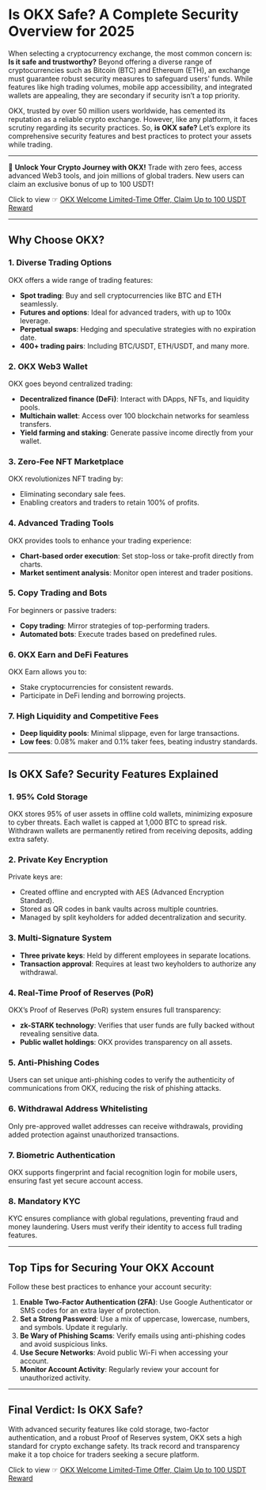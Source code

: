# Is OKX Safe? A Complete Security Overview for 2025

When selecting a cryptocurrency exchange, the most common concern is: **Is it safe and trustworthy?** Beyond offering a diverse range of cryptocurrencies such as Bitcoin (BTC) and Ethereum (ETH), an exchange must guarantee robust security measures to safeguard users' funds. While features like high trading volumes, mobile app accessibility, and integrated wallets are appealing, they are secondary if security isn’t a top priority.

OKX, trusted by over 50 million users worldwide, has cemented its reputation as a reliable crypto exchange. However, like any platform, it faces scrutiny regarding its security practices. So, **is OKX safe?** Let’s explore its comprehensive security features and best practices to protect your assets while trading.

---

🚀 **Unlock Your Crypto Journey with OKX!** Trade with zero fees, access advanced Web3 tools, and join millions of global traders. New users can claim an exclusive bonus of up to 100 USDT!  

Click to view ☞ [OKX Welcome Limited-Time Offer, Claim Up to 100 USDT Reward](https://bit.ly/OKXe)

---

## Why Choose OKX?

### 1. Diverse Trading Options
OKX offers a wide range of trading features:
- **Spot trading**: Buy and sell cryptocurrencies like BTC and ETH seamlessly.
- **Futures and options**: Ideal for advanced traders, with up to 100x leverage.
- **Perpetual swaps**: Hedging and speculative strategies with no expiration date.
- **400+ trading pairs**: Including BTC/USDT, ETH/USDT, and many more.

### 2. OKX Web3 Wallet
OKX goes beyond centralized trading:
- **Decentralized finance (DeFi)**: Interact with DApps, NFTs, and liquidity pools.
- **Multichain wallet**: Access over 100 blockchain networks for seamless transfers.
- **Yield farming and staking**: Generate passive income directly from your wallet.

### 3. Zero-Fee NFT Marketplace
OKX revolutionizes NFT trading by:
- Eliminating secondary sale fees.
- Enabling creators and traders to retain 100% of profits.

### 4. Advanced Trading Tools
OKX provides tools to enhance your trading experience:
- **Chart-based order execution**: Set stop-loss or take-profit directly from charts.
- **Market sentiment analysis**: Monitor open interest and trader positions.

### 5. Copy Trading and Bots
For beginners or passive traders:
- **Copy trading**: Mirror strategies of top-performing traders.
- **Automated bots**: Execute trades based on predefined rules.

### 6. OKX Earn and DeFi Features
OKX Earn allows you to:
- Stake cryptocurrencies for consistent rewards.
- Participate in DeFi lending and borrowing projects.

### 7. High Liquidity and Competitive Fees
- **Deep liquidity pools**: Minimal slippage, even for large transactions.
- **Low fees**: 0.08% maker and 0.1% taker fees, beating industry standards.

---

## Is OKX Safe? Security Features Explained

### 1. 95% Cold Storage
OKX stores 95% of user assets in offline cold wallets, minimizing exposure to cyber threats. Each wallet is capped at 1,000 BTC to spread risk. Withdrawn wallets are permanently retired from receiving deposits, adding extra safety.

### 2. Private Key Encryption
Private keys are:
- Created offline and encrypted with AES (Advanced Encryption Standard).
- Stored as QR codes in bank vaults across multiple countries.
- Managed by split keyholders for added decentralization and security.

### 3. Multi-Signature System
- **Three private keys**: Held by different employees in separate locations.
- **Transaction approval**: Requires at least two keyholders to authorize any withdrawal.

### 4. Real-Time Proof of Reserves (PoR)
OKX’s Proof of Reserves (PoR) system ensures full transparency:
- **zk-STARK technology**: Verifies that user funds are fully backed without revealing sensitive data.
- **Public wallet holdings**: OKX provides transparency on all assets.

### 5. Anti-Phishing Codes
Users can set unique anti-phishing codes to verify the authenticity of communications from OKX, reducing the risk of phishing attacks.

### 6. Withdrawal Address Whitelisting
Only pre-approved wallet addresses can receive withdrawals, providing added protection against unauthorized transactions.

### 7. Biometric Authentication
OKX supports fingerprint and facial recognition login for mobile users, ensuring fast yet secure account access.

### 8. Mandatory KYC
KYC ensures compliance with global regulations, preventing fraud and money laundering. Users must verify their identity to access full trading features.

---

## Top Tips for Securing Your OKX Account

Follow these best practices to enhance your account security:
1. **Enable Two-Factor Authentication (2FA)**: Use Google Authenticator or SMS codes for an extra layer of protection.
2. **Set a Strong Password**: Use a mix of uppercase, lowercase, numbers, and symbols. Update it regularly.
3. **Be Wary of Phishing Scams**: Verify emails using anti-phishing codes and avoid suspicious links.
4. **Use Secure Networks**: Avoid public Wi-Fi when accessing your account.
5. **Monitor Account Activity**: Regularly review your account for unauthorized activity.

---

## Final Verdict: Is OKX Safe?

With advanced security features like cold storage, two-factor authentication, and a robust Proof of Reserves system, OKX sets a high standard for crypto exchange safety. Its track record and transparency make it a top choice for traders seeking a secure platform.

Click to view ☞ [OKX Welcome Limited-Time Offer, Claim Up to 100 USDT Reward](https://bit.ly/OKXe)
